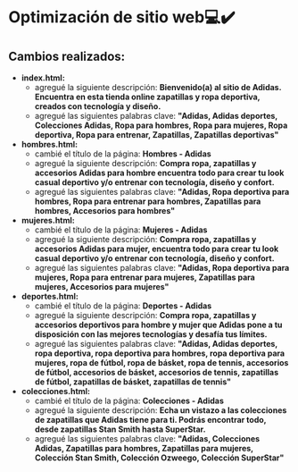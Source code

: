 # Optimización de sitio web💻✔️
## Cambios realizados:
* **index.html:**
  * agregué la siguiente descripción: **Bienvenido(a) al sitio de Adidas. Encuentra en esta tienda online zapatillas y ropa deportiva, creados con tecnología y diseño.**  
  * agregué las siguientes palabras clave: **"Adidas, Adidas deportes, Colecciones Adidas, Ropa para hombres, Ropa para mujeres, Ropa deportiva, Ropa para entrenar, Zapatillas, Zapatillas deportivas"**
* **hombres.html:**
  * cambié el título de la página: **Hombres - Adidas**
  * agregué la siguiente descripción: **Compra ropa, zapatillas y accesorios Adidas para hombre encuentra todo para crear tu look casual deportivo y/o entrenar con tecnología, diseño y confort.**
  * agregué las siguientes palabras clave: **"Adidas, Ropa deportiva para hombres, Ropa para entrenar para hombres, Zapatillas para hombres, Accesorios para hombres"**  
* **mujeres.html:**
  * cambié el título de la página: **Mujeres - Adidas**
  * agregué la siguiente descripción: **Compra ropa, zapatillas y accesorios Adidas para mujer, encuentra todo para crear tu look casual deportivo y/o entrenar con tecnología, diseño y confort.**
  * agregué las siguientes palabras clave: **"Adidas, Ropa deportiva para mujeres, Ropa para entrenar para mujeres, Zapatillas para mujeres, Accesorios para mujeres"**
* **deportes.html:**
  * cambié el título de la página: **Deportes - Adidas**
  * agregué la siguiente descripción: **Compra ropa, zapatillas y accesorios deportivos para hombre y mujer que Adidas pone a tu disposición con las mejores tecnologías y desafía tus límites.**
  * agregué las siguientes palabras clave: **"Adidas, Adidas deportes, ropa deportiva, ropa deportiva para hombres, ropa deportiva para mujeres, ropa de fútbol, ropa de básket, ropa de tennis, accesorios de fútbol, accesorios de básket, accesorios de tennis, zapatillas de fútbol, zapatillas de básket, zapatillas de tennis"**
* **colecciones.html:**
  * cambié el título de la página: **Colecciones - Adidas**
  * agregué la siguiente descripción: **Echa un vistazo a las colecciones de zapatillas que Adidas tiene para ti. Podrás encontrar todo, desde zapatillas Stan Smith hasta SuperStar.**
  * agregué las siguientes palabras clave: **"Adidas, Colecciones Adidas, Zapatillas para hombres, Zapatillas para mujeres, Colección Stan Smith, Colección Ozweego, Colección SuperStar"**
